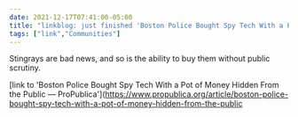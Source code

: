 ```yaml
---
date: 2021-12-17T07:41:00-05:00
title: "linkblog: just finished 'Boston Police Bought Spy Tech With a Pot of Money Hidden From the Public — ProPublica'"
tags: ["link","Communities"]
---
```

Stingrays are bad news, and so is the ability to buy them without public scrutiny.
 
[link to 'Boston Police Bought Spy Tech With a Pot of Money Hidden From the Public — ProPublica'](https://www.propublica.org/article/boston-police-bought-spy-tech-with-a-pot-of-money-hidden-from-the-public
